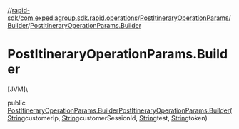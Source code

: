 //[rapid-sdk](../../../../index.md)/[com.expediagroup.sdk.rapid.operations](../../index.md)/[PostItineraryOperationParams](../index.md)/[Builder](index.md)/[PostItineraryOperationParams.Builder](-post-itinerary-operation-params.-builder.md)

# PostItineraryOperationParams.Builder

[JVM]\

public [PostItineraryOperationParams.Builder](index.md)[PostItineraryOperationParams.Builder](-post-itinerary-operation-params.-builder.md)([String](https://docs.oracle.com/javase/8/docs/api/java/lang/String.html)customerIp, [String](https://docs.oracle.com/javase/8/docs/api/java/lang/String.html)customerSessionId, [String](https://docs.oracle.com/javase/8/docs/api/java/lang/String.html)test, [String](https://docs.oracle.com/javase/8/docs/api/java/lang/String.html)token)
